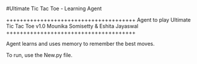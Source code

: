#Ultimate Tic Tac Toe - Learning Agent

++++++++++++++++++++++++++++++++++++++
Agent to play Ultimate Tic Tac Toe v1.0
Mounika Somisetty & Eshita Jayaswal
++++++++++++++++++++++++++++++++++++++

Agent learns and uses memory to remember the best moves. 

To run, use the New.py file. 
